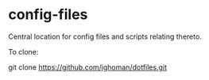 config-files
============

Central location for config files and scripts relating thereto.

To clone:

git clone https://github.com/jghoman/dotfiles.git


